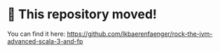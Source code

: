 # 🚨 This repository moved!

You can find it here: https://github.com/lkbaerenfaenger/rock-the-jvm-advanced-scala-3-and-fp
